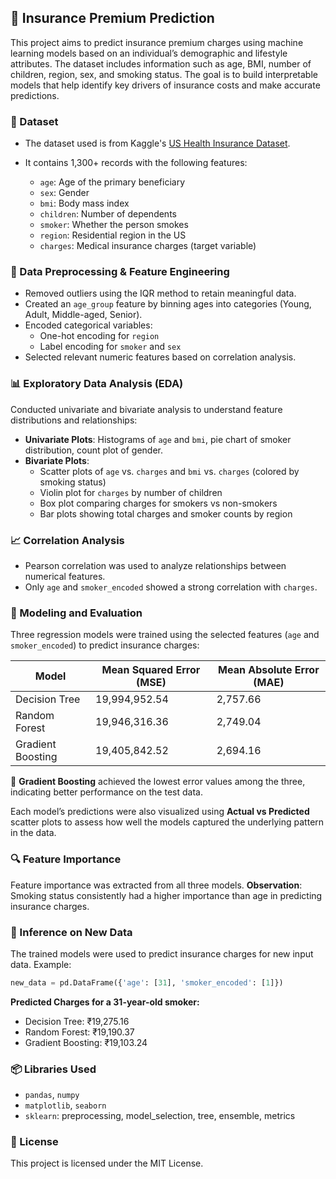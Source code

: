 ## 🧾 Insurance Premium Prediction

This project aims to predict insurance premium charges using machine learning models based on an individual’s demographic and lifestyle attributes. The dataset includes information such as age, BMI, number of children, region, sex, and smoking status. The goal is to build interpretable models that help identify key drivers of insurance costs and make accurate predictions.


### 📁 Dataset

* The dataset used is from Kaggle's [US Health Insurance Dataset](https://www.kaggle.com/datasets/teertha/ushealthinsurancedataset/data).
* It contains 1,300+ records with the following features:

  * `age`: Age of the primary beneficiary
  * `sex`: Gender
  * `bmi`: Body mass index
  * `children`: Number of dependents
  * `smoker`: Whether the person smokes
  * `region`: Residential region in the US
  * `charges`: Medical insurance charges (target variable)


### 🔄 Data Preprocessing & Feature Engineering

- Removed outliers using the IQR method to retain meaningful data.
- Created an `age_group` feature by binning ages into categories (Young, Adult, Middle-aged, Senior).
- Encoded categorical variables:
  - One-hot encoding for `region`
  - Label encoding for `smoker` and `sex`
- Selected relevant numeric features based on correlation analysis.


### 📊 Exploratory Data Analysis (EDA)

Conducted univariate and bivariate analysis to understand feature distributions and relationships:
- **Univariate Plots**: Histograms of `age` and `bmi`, pie chart of smoker distribution, count plot of gender.
- **Bivariate Plots**: 
  - Scatter plots of `age` vs. `charges` and `bmi` vs. `charges` (colored by smoking status)
  - Violin plot for `charges` by number of children
  - Box plot comparing charges for smokers vs non-smokers
  - Bar plots showing total charges and smoker counts by region


### 📈 Correlation Analysis

* Pearson correlation was used to analyze relationships between numerical features.
* Only `age` and `smoker_encoded` showed a strong correlation with `charges`.


### 🤖 Modeling and Evaluation

Three regression models were trained using the selected features (`age` and `smoker_encoded`) to predict insurance charges:

| Model             | Mean Squared Error (MSE) | Mean Absolute Error (MAE) |
| ----------------- | ------------------------ | ------------------------- |
| Decision Tree     | 19,994,952.54            | 2,757.66                  |
| Random Forest     | 19,946,316.36            | 2,749.04                  |
| Gradient Boosting | 19,405,842.52            | 2,694.16                  |

📌 **Gradient Boosting** achieved the lowest error values among the three, indicating better performance on the test data.

Each model’s predictions were also visualized using **Actual vs Predicted** scatter plots to assess how well the models captured the underlying pattern in the data.


### 🔍 Feature Importance

Feature importance was extracted from all three models.
**Observation**: Smoking status consistently had a higher importance than age in predicting insurance charges.


### 🔮 Inference on New Data

The trained models were used to predict insurance charges for new input data.
Example:

```python
new_data = pd.DataFrame({'age': [31], 'smoker_encoded': [1]})
```

**Predicted Charges for a 31-year-old smoker:**

* Decision Tree: ₹19,275.16
* Random Forest: ₹19,190.37
* Gradient Boosting: ₹19,103.24


### 📦 Libraries Used

* `pandas`, `numpy`
* `matplotlib`, `seaborn`
* `sklearn`: preprocessing, model\_selection, tree, ensemble, metrics


### 📝 License

This project is licensed under the MIT License.
